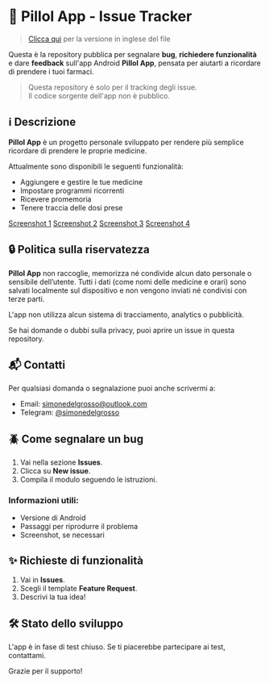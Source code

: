 # 💊 Pillol App - Issue Tracker

> [Clicca qui](README.md) per la versione in inglese del file

Questa è la repository pubblica per segnalare **bug**, **richiedere funzionalità** e dare **feedback** sull'app Android **Pillol App**, pensata per aiutarti a ricordare di prendere i tuoi farmaci.

> Questa repository è solo per il tracking degli issue.  
> Il codice sorgente dell'app non è pubblico.

## ℹ️ Descrizione

**Pillol App** è un progetto personale sviluppato per rendere più semplice ricordare di prendere le proprie medicine.  

Attualmente sono disponibili le seguenti funzionalità:

- Aggiungere e gestire le tue medicine
- Impostare programmi ricorrenti
- Ricevere promemoria
- Tenere traccia delle dosi prese

[Screenshot 1](https://github.com/simdlg/pillol-app-support/imgs/screenshots/it/screenshot-1.png)
[Screenshot 2](https://github.com/simdlg/pillol-app-support/imgs/screenshots/it/screenshot-2.png)
[Screenshot 3](https://github.com/simdlg/pillol-app-support/imgs/screenshots/it/screenshot-3.png)
[Screenshot 4](https://github.com/simdlg/pillol-app-support/imgs/screenshots/it/screenshot-4.png)

## 🔒 Politica sulla riservatezza

**Pillol App** non raccoglie, memorizza né condivide alcun dato personale o sensibile dell’utente.
Tutti i dati (come nomi delle medicine e orari) sono salvati localmente sul dispositivo e non vengono inviati né condivisi con terze parti.

L'app non utilizza alcun sistema di tracciamento, analytics o pubblicità.

Se hai domande o dubbi sulla privacy, puoi aprire un issue in questa repository.

## 📬 Contatti

Per qualsiasi domanda o segnalazione puoi anche scrivermi a:  
- Email: [simonedelgrosso@outlook.com](mailto:simonedelgrosso@outlook.com)  
- Telegram: [@simonedelgrosso](https://t.me/simdlg)

## 🪲 Come segnalare un bug

1. Vai nella sezione **Issues**.
2. Clicca su **New issue**.
3. Compila il modulo seguendo le istruzioni.

### Informazioni utili:

- Versione di Android
- Passaggi per riprodurre il problema
- Screenshot, se necessari

## ✨ Richieste di funzionalità

1. Vai in **Issues**.
2. Scegli il template **Feature Request**.
3. Descrivi la tua idea!

## 🛠️ Stato dello sviluppo

L'app è in fase di test chiuso. Se ti piacerebbe partecipare ai test, contattami.

Grazie per il supporto!